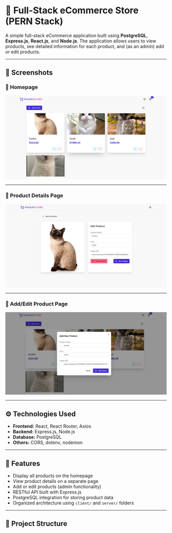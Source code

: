 # 🛒 Full-Stack eCommerce Store (PERN Stack)

A simple full-stack eCommerce application built using **PostgreSQL**, **Express.js**, **React.js**, and **Node.js**. The application allows users to view products, see detailed information for each product, and (as an admin) add or edit products.

---

## 📸 Screenshots

### 🔹 Homepage
![Homepage](./Public/home.png)

---

### 🔹 Product Details Page
![Product Page](./Public/product.png)

---

### 🔹 Add/Edit Product Page
![Edit Product](./Public/add.png)

---

## ⚙️ Technologies Used

- **Frontend:** React, React Router, Axios
- **Backend:** Express.js, Node.js
- **Database:** PostgreSQL
- **Others:** CORS, dotenv, nodemon

---

## 🚀 Features

- Display all products on the homepage
- View product details on a separate page
- Add or edit products (admin functionality)
- RESTful API built with Express.js
- PostgreSQL integration for storing product data
- Organized architecture using `client/` and `server/` folders

---

## 🧱 Project Structure

